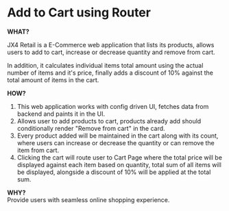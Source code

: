 <h1>Add to Cart using Router</h1>

<b>WHAT?</b>
<br/>

JX4 Retail is a E-Commerce web application that lists its products, allows users to add to cart, increase or decrease quantity and remove from cart.

In addition, it calculates individual items total amount using the actual number of items and it's price, finally adds a discount of 10% against the total amount of items in the cart.

<b>HOW?</b>
<br/>

1. This web application works with config driven UI, fetches data from backend and paints it in the UI.
2. Allows user to add products to cart, products already add should conditionally render "Remove from cart" in the card.
3. Every product added will be maintained in the cart along with its count, where users can increase or decrease the quantity or can remove the item from cart.
4. Clicking the cart will route user to Cart Page where the total price will be displayed against each item based on quantity, total sum of all items will be displayed, alongside a discount of 10% will be applied at the total sum.

<b>WHY?</b>
<br/>
Provide users with seamless online shopping experience.
